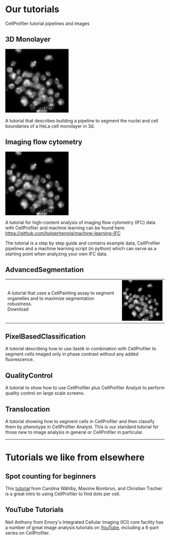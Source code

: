 # Our tutorials
CellProfiler tutorial pipelines and images

## 3D Monolayer

<img src="Revitalize_example_pipelines/giftry2.gif" width="200">

A tutorial that describes building a pipeline to segment the nuclei and cell boundaries of a HeLa cell monolayer in 3d. 

## Imaging flow cytometry

<img src="Revitalize_example_pipelines/giftry2.gif" align="center" width="200">

A tutorial for high-content analysis of imaging flow cytometry (IFC) data with CellProfiler and machine learning can be found here:
https://github.com/holgerhennig/machine-learning-IFC

The tutorial is a step by step guide and contains example data, CellProfiler pipelines and a machine learning script (in python) which can serve as a starting point when analyzing your own IFC data.

## AdvancedSegmentation
|          |      |  
|--------------|-----------|
| A tutorial that uses a CellPainting assay to segment organelles and to maximize segmentation robustness. <br> Download     | <img src="Revitalize_example_pipelines/giftry2.gif" width="300">   |

## PixelBasedClassification

A tutorial describing how to use ilastik in combination with CellProfiler to segment cells imaged only in phase contrast without any added fluorescence.

## QualityControl

A tutorial to show how to use CellProfiler plus CellProfiler Analyst to perform quality control on large scale screens.

## Translocation

A tutorial showing how to segment cells in CellProfiler and then classify them by phenotype in CellProfiler Analyst.  This is our standard tutorial for those new to image analysis in general or CellProfiler in particular.


-----
# Tutorials we like from elsewhere

## Spot counting for beginners

This [tutorial](https://github.com/tischi/cellprofiler-practical-NeuBIAS-Lisbon-2017/blob/master/practical-handout.md) from Carolina Wählby, Maxime Bombrun, and Christian Tischer is a great intro to using CellProfiler to find dots per cell.

## YouTube Tutorials

Neil Anthony from Emory's Integrated Cellular Imaging (ICI) core facility has a number of great image analysis tutorials on [YouTube](https://www.youtube.com/watch?v=IXsTba9Nxok&list=PL5Edc1v41fyBlbysy_1750IiT2xk6sDqO), including a 6-part series on CellProfiler.


